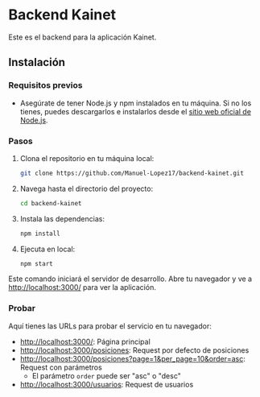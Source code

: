 # Backend Kainet

Este es el backend para la aplicación Kainet.

## Instalación

### Requisitos previos

- Asegúrate de tener Node.js y npm instalados en tu máquina. Si no los tienes, puedes descargarlos e instalarlos desde el [sitio web oficial de Node.js](https://nodejs.org/).

### Pasos

1. Clona el repositorio en tu máquina local:

   ```bash
   git clone https://github.com/Manuel-Lopez17/backend-kainet.git
   ```

2. Navega hasta el directorio del proyecto:

   ```bash
   cd backend-kainet
   ```

3. Instala las dependencias:

   ```bash
   npm install
   ```

4. Ejecuta en local:

   ```bash
   npm start
   ```

Este comando iniciará el servidor de desarrollo. Abre tu navegador y ve a [http://localhost:3000/](http://localhost:3000/) para ver la aplicación.

### Probar

Aquí tienes las URLs para probar el servicio en tu navegador:

- [http://localhost:3000/](http://localhost:3000/): Página principal
- [http://localhost:3000/posiciones](http://localhost:3000/posiciones): Request por defecto de posiciones
- [http://localhost:3000/posiciones?page=1&per_page=10&order=asc](http://localhost:3000/posiciones?page=1&per_page=10&order=asc): Request con parámetros
  - El parámetro `order` puede ser "asc" o "desc"
- [http://localhost:3000/usuarios](http://localhost:3000/usuarios): Request de usuarios
